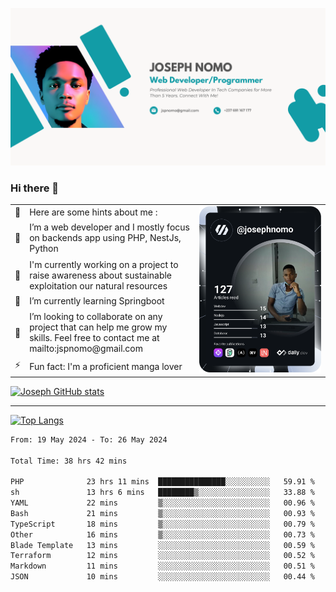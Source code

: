 ![Banner of my profile!](/Joseph_NOMO_NEW.png "Banner")

### Hi there 👋

<!--- | --  | 👋  | Here are some hints about me :                                                                                                 | <td rowspan=6><img src="/devcard.svg" width="400" alt="Joseph NOMO's Dev Card"/></td> |
| --- | --- | ------------------------------------------------------------------------------------------------------------------------------ | ------------------------------------------------------------------------------------- |
| --  | 🔭  | I’m a web developer and I mostly focus on backends app using PHP, NestJs, Python                                               |
| --  | 🦁  | I'm currently working on a project to raise awareness about sustainable exploitation our natural resources                     |
| --  | 🌱  | I’m currently learning Springboot                                                                                              |
| --  | 👯  | I’m looking to collaborate on any project that can help me grow my skills. Feel free to contact me at mailto:jspnomo@gmail.com |
| --  | ⚡  | Fun fact: I'm a proficient manga lover                                                                                         |
--->

<table>
    <tr>
        <td width="1%">👋</td>
        <td width="55%">Here are some hints about me :</td>
        <td rowspan=6 width="44%"><img src="/devcard.svg" width="400" alt="Joseph NOMO's Dev Card"/></td>
    </tr>
    <tr>
        <td>🔭</td>
        <td>I’m a web developer and I mostly focus on backends app using PHP, NestJs, Python</td>
    </tr>
    <tr>
        <td>🦁</td>
        <td>I'm currently working on a project to raise awareness about sustainable exploitation our natural resources</td>
    </tr>
    <tr>
        <td>🌱</td>
        <td>I’m currently learning Springboot</td>
    </tr>
    <tr>
        <td>👯</td>
        <td>I’m looking to collaborate on any project that can help me grow my skills. Feel free to contact me at mailto:jspnomo@gmail.com</td>
    </tr>
    <tr>
        <td>⚡</td>
        <td>Fun fact: I'm a proficient manga lover</td>
    </tr>

</table>

[![Joseph GitHub stats](https://github-readme-stats-seven-sigma-53.vercel.app/api?username=Jspascal)](https://github.com/Jspascal/github-readme-stats)

---

[![Top Langs](https://github-readme-stats-seven-sigma-53.vercel.app/api/top-langs/?username=Jspascal&layout=compact)](https://github.com/Jspascal/github-readme-stats)

<!--START_SECTION:waka-->

```txt
From: 19 May 2024 - To: 26 May 2024

Total Time: 38 hrs 42 mins

PHP              23 hrs 11 mins  ███████████████░░░░░░░░░░   59.91 %
sh               13 hrs 6 mins   ████████▒░░░░░░░░░░░░░░░░   33.88 %
YAML             22 mins         ▒░░░░░░░░░░░░░░░░░░░░░░░░   00.96 %
Bash             21 mins         ▒░░░░░░░░░░░░░░░░░░░░░░░░   00.93 %
TypeScript       18 mins         ▒░░░░░░░░░░░░░░░░░░░░░░░░   00.79 %
Other            16 mins         ▒░░░░░░░░░░░░░░░░░░░░░░░░   00.73 %
Blade Template   13 mins         ░░░░░░░░░░░░░░░░░░░░░░░░░   00.59 %
Terraform        12 mins         ░░░░░░░░░░░░░░░░░░░░░░░░░   00.52 %
Markdown         11 mins         ░░░░░░░░░░░░░░░░░░░░░░░░░   00.51 %
JSON             10 mins         ░░░░░░░░░░░░░░░░░░░░░░░░░   00.44 %
```

<!--END_SECTION:waka-->
